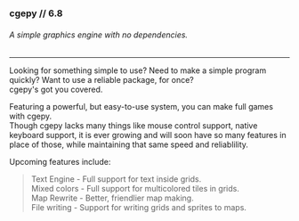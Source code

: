 ### cgepy // 6.8
###### A simple graphics engine with no dependencies.
***
Looking for something simple to use? Need to make a simple program quickly? Want to use a reliable package, for once?\
cgepy's got you covered.

Featuring a powerful, but easy-to-use system, you can make full games with cgepy.\
Though cgepy lacks many things like mouse control support, native keyboard support, it is ever growing and will soon have so many features in place of those, while maintaining that same speed and reliablility.

Upcoming features include:
> Text Engine - Full support for text inside grids.\
> Mixed colors - Full support for multicolored tiles in grids.\
> Map Rewrite - Better, friendlier map making.\
> File writing - Support for writing grids and sprites to maps.
